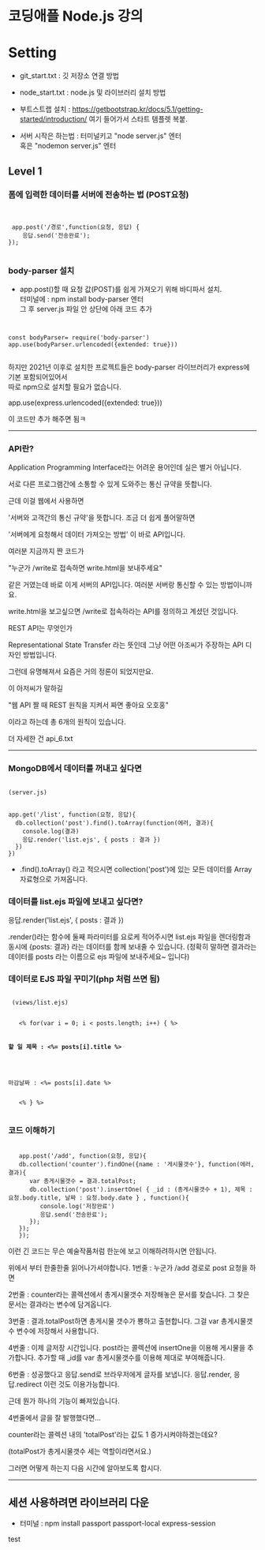 # 코딩애플 Node.js 강의   
# Setting
 - git_start.txt : 깃 저장소 연결 방법   
 - node_start.txt : node.js 및 라이브러리 설치 방법   
 - 부트스트랩 설치 : https://getbootstrap.kr/docs/5.1/getting-started/introduction/ 
    여기 들어가서 스타트 템플렛 복붙.

 - 서버 시작은 하는법 : 터미널키고 "node server.js" 엔터   
 혹은 "nodemon server.js" 엔터

## Level 1 
### 폼에 입력한 데이터를 서버에 전송하는 법 (POST요청)



<pre><code>

 app.post('/경로',function(요청, 응답) {
    응답.send('전송완료');
});

</code></pre>   
   
### body-parser 설치   
- app.post()할 때 요청 값(POST)를 쉽게 가져오기 위해 바디파서 설치.   
터미널에 : npm install body-parser  엔터   
그 후 server.js 파일 안 상단에 아래 코드 추가   
<pre><code>

const bodyParser= require('body-parser')   
app.use(bodyParser.urlencoded({extended: true}))

</code></pre> 

하지만 2021년 이후로 설치한 프로젝트들은 body-parser 라이브러리가 express에 기본 포함되어있어서   
따로 npm으로 설치할 필요가 없습니다.   

app.use(express.urlencoded({extended: true}))   

이 코드만 추가 해주면 됨ㅋ   

---   

### API란?   


Application Programming Interface라는 어려운 용어인데 실은 별거 아닙니다. 

서로 다른 프로그램간에 소통할 수 있게 도와주는 통신 규약을 뜻합니다. 

근데 이걸 웹에서 사용하면 

'서버와 고객간의 통신 규약'을 뜻합니다. 조금 더 쉽게 풀어말하면

'서버에게 요청해서 데이터 가져오는 방법' 이 바로 API입니다.   

 

여러분 지금까지 짠 코드가 

"누군가 /write로 접속하면 write.html을 보내주세요" 

같은 거였는데 바로 이게 서버의 API입니다. 여러분 서버랑 통신할 수 있는 방법이니까요. 

write.html을 보고싶으면 /write로 접속하라는 API를 정의하고 계셨던 것입니다.   

 

REST API는 무엇인가

Representational State Transfer 라는 뜻인데 그냥 어떤 아조씨가 주장하는 API 디자인 방법입니다.

그런데 유명해져서 요즘은 거의 정론이 되었지만요. 

이 아저씨가 말하길

"웹 API 짤 때 REST 원칙을 지켜서 짜면 좋아요 오호홍"

이라고 하는데 총 6개의 원칙이 있습니다. 

더 자세한 건 api_6.txt
 

 



---   

### MongoDB에서 데이터를 꺼내고 싶다면 
<pre><code>
(server.js)


app.get('/list', function(요청, 응답){
  db.collection('post').find().toArray(function(에러, 결과){
    console.log(결과)
    응답.render('list.ejs', { posts : 결과 })
  })
})
</code></pre>   

- .find().toArray() 라고 적으시면 collection('post')에 있는 모든 데이터를 Array 자료형으로 가져옵니다. 

### 데이터를 list.ejs 파일에 보내고 싶다면?   
 응답.render('list.ejs', { posts : 결과 })     

 .render()라는 함수에 둘째 파라미터를 요로케 적어주시면 
list.ejs 파일을 렌더링함과 동시에 {posts: 결과} 라는 데이터를 함께 보내줄 수 있습니다.
(정확히 말하면 결과라는 데이터를 posts 라는 이름으로 ejs 파일에 보내주세요~ 입니다)

### 데이터로 EJS 파일 꾸미기(php 처럼 쓰면 됨)

<pre><code>
 (views/list.ejs)
 

   <% for(var i = 0; i < posts.length; i++) { %>
      <h4>할 일 제목 : <%= posts[i].title %></h4>
      <p>마감날짜 : <%= posts[i].date %></p>
   <% } %>  

</code></pre>   

### 코드 이해하기

<pre><code>
   app.post('/add', function(요청, 응답){
   db.collection('counter').findOne({name : '게시물갯수'}, function(에러, 결과){
      var 총게시물갯수 = 결과.totalPost;
      db.collection('post').insertOne( { _id : (총게시물갯수 + 1), 제목 : 요청.body.title, 날짜 : 요청.body.date } , function(){
         console.log('저장완료')
         응답.send('전송완료');
      });
   });
   });
</code></pre>   

이런 긴 코드는 무슨 예술작품처럼 한눈에 보고 이해하려하시면 안됩니다.

위에서 부터 한줄한줄 읽어나가셔야합니다.
1번줄 : 누군가 /add 경로로 post 요청을 하면   

2번줄 : counter라는 콜렉션에서 총게시물갯수 저장해놓은 문서를 찾습니다. 그 찾은 문서는 결과라는 변수에 담겨옵니다.   

3번줄 : 결과.totalPost하면 총게시물 갯수가 뿅하고 출현합니다. 그걸 var 총게시물갯수 변수에 저장해서 사용합니다.   

4번줄 : 이제 글저장 시간입니다. post라는 콜렉션에 insertOne을 이용해 게시물을 추가합니다. 추가할 때 _id를 var 총게시물갯수를 이용해 제대로 부여해줍니다.   

6번줄 : 성공했다고 응답.send로 브라우저에게 글자를 보냅니다. 응답.render, 응답.redirect 이런 것도 이용가능합니다.   

근데 뭔가 하나의 기능이 빠져있습니다.

4번줄에서 글을 잘 발행했다면...

counter라는 콜렉션 내의 'totalPost'라는 값도 1 증가시켜야하겠는데요?

(totalPost가 총게시물갯수 세는 역할이라면서요.)

그러면 어떻게 하는지 다음 시간에 알아보도록 합시다. 

---   

## 세션 사용하려면 라이브러리 다운

- 터미널 : npm install passport passport-local express-session   





test
&nbsp;&nbsp; 

<pre><code>
</code></pre>  




